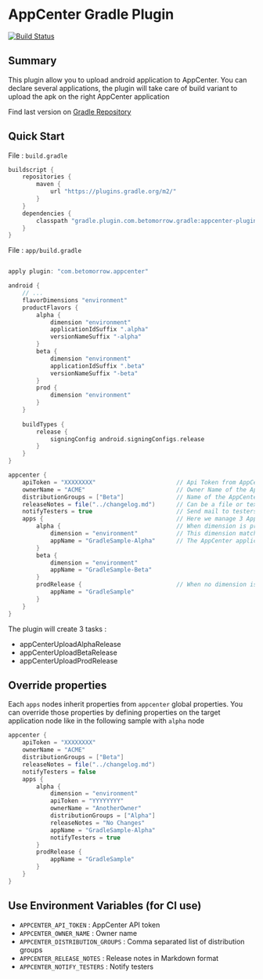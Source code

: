 # AppCenter Gradle Plugin

[![Build Status](https://travis-ci.com/oliviergauthier/gradle-appcenter-plugin.svg?branch=master)](https://travis-ci.com/oliviergauthier/gradle-appcenter-plugin.svg?branch=master)

## Summary

This plugin allow you to upload android application to AppCenter. You can declare several applications, the plugin will take care of build variant to upload the apk on the right AppCenter application

Find last version on [Gradle Repository](https://plugins.gradle.org/plugin/com.betomorrow.appcenter)

## Quick Start

File : `build.gradle`

```groovy
buildscript {
    repositories {
        maven {
            url "https://plugins.gradle.org/m2/"
        }
    }
    dependencies {
        classpath "gradle.plugin.com.betomorrow.gradle:appcenter-plugin:1.1.5"
    }
}

```

File : `app/build.gradle`

```groovy

apply plugin: "com.betomorrow.appcenter"

android {
    // ...
    flavorDimensions "environment"
    productFlavors {
        alpha {
            dimension "environment"
            applicationIdSuffix ".alpha"
            versionNameSuffix "-alpha"
        }
        beta {
            dimension "environment"
            applicationIdSuffix ".beta"
            versionNameSuffix "-beta"
        }
        prod {
            dimension "environment"
        }
    }
    
    buildTypes {
        release {
            signingConfig android.signingConfigs.release
        }
    }
}

appcenter {
    apiToken = "XXXXXXXX"                       // Api Token from AppCenter user profile
    ownerName = "ACME"                          // Owner Name of the AppCenter Application
    distributionGroups = ["Beta"]               // Name of the AppCenter Distribution Group
    releaseNotes = file("../changelog.md")      // Can be a file or text
    notifyTesters = true                        // Send mail to testers
    apps {                                      // Here we manage 3 AppCenter applications : alpha, beta and prod
        alpha {                                 // When dimension is provided, this name match the productFlavor name
            dimension = "environment"           // This dimension match the flavor dimension
            appName = "GradleSample-Alpha"      // The AppCenter application name
        }
        beta {
            dimension = "environment"
            appName = "GradleSample-Beta"
        }
        prodRelease {                           // When no dimension is provided, this name match the full variant name
            appName = "GradleSample"
        }
    }
}

```

The plugin will create 3 tasks :

- appCenterUploadAlphaRelease
- appCenterUploadBetaRelease
- appCenterUploadProdRelease


## Override properties

Each `apps` nodes inherit properties from `appcenter` global properties. You can override those properties by defining properties on the target application node like in the following sample with `alpha` node

```groovy
appcenter {
    apiToken = "XXXXXXXX"
    ownerName = "ACME"
    distributionGroups = ["Beta"]
    releaseNotes = file("../changelog.md")
    notifyTesters = false
    apps {      
        alpha {
            dimension = "environment"
            apiToken = "YYYYYYYY"
            ownerName = "AnotherOwner"
            distributionGroups = ["Alpha"]
            releaseNotes = "No Changes"
            appName = "GradleSample-Alpha"
            notifyTesters = true
        }
        prodRelease {           
            appName = "GradleSample"
        }
    }
}
```

## Use Environment Variables (for CI use)
- `APPCENTER_API_TOKEN` : AppCenter API token
- `APPCENTER_OWNER_NAME` : Owner name
- `APPCENTER_DISTRIBUTION_GROUPS` : Comma separated list of distribution groups 
- `APPCENTER_RELEASE_NOTES` : Release notes in Markdown format
- `APPCENTER_NOTIFY_TESTERS` : Notify testers
